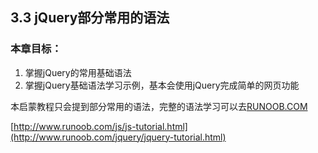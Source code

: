 ## 3.3 jQuery部分常用的语法

### 本章目标：

1. 掌握jQuery的常用基础语法
2. 掌握jQuery基础语法学习示例，基本会使用jQuery完成简单的网页功能

本启蒙教程只会提到部分常用的语法，完整的语法学习可以去[RUNOOB.COM](http://www.runoob.com/jquery/jquery-tutorial.html)

[http://www.runoob.com/js/js-tutorial.html](http://www.runoob.com/jquery/jquery-tutorial.html)

